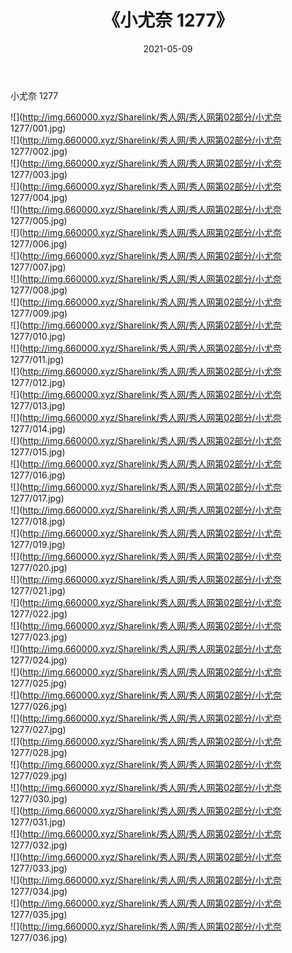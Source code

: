 ﻿---
layout: post
title:  《小尤奈 1277》
date:   2021-05-09
img: http://img.660000.xyz/Sharelink/秀人网/秀人网第02部分/小尤奈 1277/000.jpg
categories: [美女, 清纯, 唯美]
---

小尤奈 1277

  ![](http://img.660000.xyz/Sharelink/秀人网/秀人网第02部分/小尤奈 1277/001.jpg) <br> ![](http://img.660000.xyz/Sharelink/秀人网/秀人网第02部分/小尤奈 1277/002.jpg) <br> ![](http://img.660000.xyz/Sharelink/秀人网/秀人网第02部分/小尤奈 1277/003.jpg) <br> ![](http://img.660000.xyz/Sharelink/秀人网/秀人网第02部分/小尤奈 1277/004.jpg) <br> ![](http://img.660000.xyz/Sharelink/秀人网/秀人网第02部分/小尤奈 1277/005.jpg) <br> ![](http://img.660000.xyz/Sharelink/秀人网/秀人网第02部分/小尤奈 1277/006.jpg) <br> ![](http://img.660000.xyz/Sharelink/秀人网/秀人网第02部分/小尤奈 1277/007.jpg) <br> ![](http://img.660000.xyz/Sharelink/秀人网/秀人网第02部分/小尤奈 1277/008.jpg) <br> ![](http://img.660000.xyz/Sharelink/秀人网/秀人网第02部分/小尤奈 1277/009.jpg) <br> ![](http://img.660000.xyz/Sharelink/秀人网/秀人网第02部分/小尤奈 1277/010.jpg) <br> ![](http://img.660000.xyz/Sharelink/秀人网/秀人网第02部分/小尤奈 1277/011.jpg) <br> ![](http://img.660000.xyz/Sharelink/秀人网/秀人网第02部分/小尤奈 1277/012.jpg) <br> ![](http://img.660000.xyz/Sharelink/秀人网/秀人网第02部分/小尤奈 1277/013.jpg) <br> ![](http://img.660000.xyz/Sharelink/秀人网/秀人网第02部分/小尤奈 1277/014.jpg) <br> ![](http://img.660000.xyz/Sharelink/秀人网/秀人网第02部分/小尤奈 1277/015.jpg) <br> ![](http://img.660000.xyz/Sharelink/秀人网/秀人网第02部分/小尤奈 1277/016.jpg) <br> ![](http://img.660000.xyz/Sharelink/秀人网/秀人网第02部分/小尤奈 1277/017.jpg) <br> ![](http://img.660000.xyz/Sharelink/秀人网/秀人网第02部分/小尤奈 1277/018.jpg) <br> ![](http://img.660000.xyz/Sharelink/秀人网/秀人网第02部分/小尤奈 1277/019.jpg) <br> ![](http://img.660000.xyz/Sharelink/秀人网/秀人网第02部分/小尤奈 1277/020.jpg) <br> ![](http://img.660000.xyz/Sharelink/秀人网/秀人网第02部分/小尤奈 1277/021.jpg) <br> ![](http://img.660000.xyz/Sharelink/秀人网/秀人网第02部分/小尤奈 1277/022.jpg) <br> ![](http://img.660000.xyz/Sharelink/秀人网/秀人网第02部分/小尤奈 1277/023.jpg) <br> ![](http://img.660000.xyz/Sharelink/秀人网/秀人网第02部分/小尤奈 1277/024.jpg) <br> ![](http://img.660000.xyz/Sharelink/秀人网/秀人网第02部分/小尤奈 1277/025.jpg) <br> ![](http://img.660000.xyz/Sharelink/秀人网/秀人网第02部分/小尤奈 1277/026.jpg) <br> ![](http://img.660000.xyz/Sharelink/秀人网/秀人网第02部分/小尤奈 1277/027.jpg) <br> ![](http://img.660000.xyz/Sharelink/秀人网/秀人网第02部分/小尤奈 1277/028.jpg) <br> ![](http://img.660000.xyz/Sharelink/秀人网/秀人网第02部分/小尤奈 1277/029.jpg) <br> ![](http://img.660000.xyz/Sharelink/秀人网/秀人网第02部分/小尤奈 1277/030.jpg) <br> ![](http://img.660000.xyz/Sharelink/秀人网/秀人网第02部分/小尤奈 1277/031.jpg) <br> ![](http://img.660000.xyz/Sharelink/秀人网/秀人网第02部分/小尤奈 1277/032.jpg) <br> ![](http://img.660000.xyz/Sharelink/秀人网/秀人网第02部分/小尤奈 1277/033.jpg) <br> ![](http://img.660000.xyz/Sharelink/秀人网/秀人网第02部分/小尤奈 1277/034.jpg) <br> ![](http://img.660000.xyz/Sharelink/秀人网/秀人网第02部分/小尤奈 1277/035.jpg) <br> ![](http://img.660000.xyz/Sharelink/秀人网/秀人网第02部分/小尤奈 1277/036.jpg) <br>